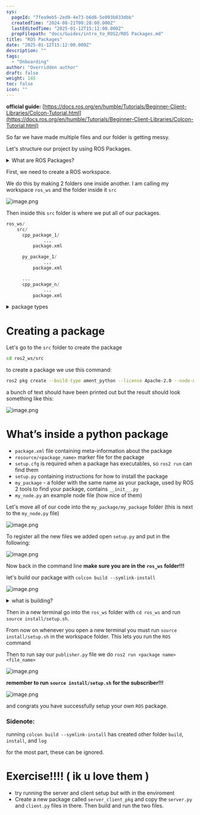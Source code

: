 ```yaml
---
sys:
  pageId: "7fea9eb5-2ed9-4e73-b6d6-5e093b833dbb"
  createdTime: "2024-08-21T00:28:00.000Z"
  lastEditedTime: "2025-01-12T15:12:00.000Z"
  propFilepath: "docs/Guides/intro_to_ROS2/ROS Packages.md"
title: "ROS Packages"
date: "2025-01-12T15:12:00.000Z"
description: ""
tags:
  - "Onboarding"
author: "Overridden author"
draft: false
weight: 145
toc: false
icon: ""
---
```


**official guide:** [https://docs.ros.org/en/humble/Tutorials/Beginner-Client-Libraries/Colcon-Tutorial.html](https://docs.ros.org/en/humble/Tutorials/Beginner-Client-Libraries/Colcon-Tutorial.html)

So far we have made multiple files and our folder is getting messy.

Let's structure our project by using ROS Packages.

<details>

<summary>What are ROS Packages?</summary>

ROS Packages are, as the name implies, packages of code that are highly sharable between ROS developers.

They consist of a folder, `package.xml` file, and source code

```python
      cpp_package_1/
		      ... imagine much code files here ..
          package.xml
```

</details>

First, we need to create a ROS workspace.

We do this by making 2 folders one inside another. I am calling my workspace `ros_ws` and the folder inside it `src`

![image.png](https://prod-files-secure.s3.us-west-2.amazonaws.com/d518164a-d88e-44d1-a4ee-3adb3bd8bce0/70706947-fd18-4537-a67b-e12946812d31/image.png?X-Amz-Algorithm=AWS4-HMAC-SHA256&X-Amz-Content-Sha256=UNSIGNED-PAYLOAD&X-Amz-Credential=ASIAZI2LB4664545ZIDC%2F20250204%2Fus-west-2%2Fs3%2Faws4_request&X-Amz-Date=20250204T030955Z&X-Amz-Expires=3600&X-Amz-Security-Token=IQoJb3JpZ2luX2VjEAsaCXVzLXdlc3QtMiJHMEUCIGHKoz1W4PJkTQqIy0AOjmjjslqxnctTKHZ25y526iNoAiEAmdmY9CaGkJl9antPN4MyIuAX4QFFoZC33MUQ%2B5tQAV0q%2FwMIJBAAGgw2Mzc0MjMxODM4MDUiDKbclfdW5u5bh57YGCrcAywuj1TTWZI4nmhzLWCo5rrA5HYpglMxiQ8xkaXd5pmBZnkTlil2eludR3esqA5w305PBBsyePaxt3h4kDPIgi0MfK8qYyQ6kG3Lvk71lUOSYqZODrrEZlT1D%2FAAa2q5tWjOmPKsMaNBPZUFU4SpNKv%2Bu49B8n4clL04d4uEaKbYcbH2hy0%2BcRdXPE%2FRQ3I1OtB0xnWC1K69h5zQEqLG%2FCb23B66002Cy7KDQfqYwjQe43u7TLzcbSDNUBawCbuo7Vy6RLY6HVQcIa2CU1IjM1M9S1Mte%2BFzyda9le%2B0tR4MmILKZZHXZOjooPZDkScsLj4lcmorJ1X2X7xDCKkHwByVGg6Rp%2Fol2ffvq%2FCZPB%2FC7wAcq%2BCXpcbTaBfJx8dUwqM6xjb%2FXzK8PfhB%2FmfB89BcG3F%2BcRtML1oZanEoI7rNcyHzTnLSxdRGjtaO8vPeh5oBrvFWXb7D99hysP1Slv2MMhWzmvICQRXBV%2F5asC1PGysU998cuAfBBs%2F37IzBUD1bJ7QobvsxlXz3ZqlBqbMjsei7fPZmVW8qbqsefQxLO38h7WCzfybhynujEnVl%2B%2B49gMWvrkWc09JkbI6ZViO80xZHdO3M2scIeTooRprJZYKualrZJ7TxajKrMJuGhr0GOqUBrWIMLXtp%2FGboPl7oyZ0FbRmOtWrsuqAcdQmJfN5BW%2F2FE%2BMJzZLoP5Iv8ENox3buc2UcKWgk9DGcWC%2FmWV1r%2FUqLJ7ZTg4vO2mHRkXBRsHufxo7LMuriFZwMZhPPViIxwv80lqnRIxJVcPf4f6U%2Bl8GIymvg2cqY%2Fku7AGh6M5A4M3JTQmwwlh5LvozaU%2FEsL1D2UjxKwant6d5SgO4WBuPpOAjb&X-Amz-Signature=08e5ca997067c612046bdbe24dc7717c9c1409cc717e419377e8b329c78db61b&X-Amz-SignedHeaders=host&x-id=GetObject)

Then inside this `src` folder is where we put all of our packages.

```python
ros_ws/
    src/
      cpp_package_1/
		      ...
          package.xml

      py_package_1/
		      ...
          package.xml

      ...
      cpp_package_n/
		      ...
          package.xml

```

<details>

<summary>package types</summary>

packages can be either `C++` or python.

the intern file structure is different for each but for this guide we will stick to creating python packages

</details>

# Creating a package

Let's go to the `src` folder to create the package

```bash
cd ros2_ws/src
```

to create a package we use this command:

```bash
ros2 pkg create --build-type ament_python --license Apache-2.0 --node-name my_node my_package
```

a bunch of text should have been printed out but the result should look something like this:

![image.png](https://prod-files-secure.s3.us-west-2.amazonaws.com/d518164a-d88e-44d1-a4ee-3adb3bd8bce0/e6cf1e3f-8512-4a3e-b131-079f800bf3e8/image.png?X-Amz-Algorithm=AWS4-HMAC-SHA256&X-Amz-Content-Sha256=UNSIGNED-PAYLOAD&X-Amz-Credential=ASIAZI2LB4664545ZIDC%2F20250204%2Fus-west-2%2Fs3%2Faws4_request&X-Amz-Date=20250204T030955Z&X-Amz-Expires=3600&X-Amz-Security-Token=IQoJb3JpZ2luX2VjEAsaCXVzLXdlc3QtMiJHMEUCIGHKoz1W4PJkTQqIy0AOjmjjslqxnctTKHZ25y526iNoAiEAmdmY9CaGkJl9antPN4MyIuAX4QFFoZC33MUQ%2B5tQAV0q%2FwMIJBAAGgw2Mzc0MjMxODM4MDUiDKbclfdW5u5bh57YGCrcAywuj1TTWZI4nmhzLWCo5rrA5HYpglMxiQ8xkaXd5pmBZnkTlil2eludR3esqA5w305PBBsyePaxt3h4kDPIgi0MfK8qYyQ6kG3Lvk71lUOSYqZODrrEZlT1D%2FAAa2q5tWjOmPKsMaNBPZUFU4SpNKv%2Bu49B8n4clL04d4uEaKbYcbH2hy0%2BcRdXPE%2FRQ3I1OtB0xnWC1K69h5zQEqLG%2FCb23B66002Cy7KDQfqYwjQe43u7TLzcbSDNUBawCbuo7Vy6RLY6HVQcIa2CU1IjM1M9S1Mte%2BFzyda9le%2B0tR4MmILKZZHXZOjooPZDkScsLj4lcmorJ1X2X7xDCKkHwByVGg6Rp%2Fol2ffvq%2FCZPB%2FC7wAcq%2BCXpcbTaBfJx8dUwqM6xjb%2FXzK8PfhB%2FmfB89BcG3F%2BcRtML1oZanEoI7rNcyHzTnLSxdRGjtaO8vPeh5oBrvFWXb7D99hysP1Slv2MMhWzmvICQRXBV%2F5asC1PGysU998cuAfBBs%2F37IzBUD1bJ7QobvsxlXz3ZqlBqbMjsei7fPZmVW8qbqsefQxLO38h7WCzfybhynujEnVl%2B%2B49gMWvrkWc09JkbI6ZViO80xZHdO3M2scIeTooRprJZYKualrZJ7TxajKrMJuGhr0GOqUBrWIMLXtp%2FGboPl7oyZ0FbRmOtWrsuqAcdQmJfN5BW%2F2FE%2BMJzZLoP5Iv8ENox3buc2UcKWgk9DGcWC%2FmWV1r%2FUqLJ7ZTg4vO2mHRkXBRsHufxo7LMuriFZwMZhPPViIxwv80lqnRIxJVcPf4f6U%2Bl8GIymvg2cqY%2Fku7AGh6M5A4M3JTQmwwlh5LvozaU%2FEsL1D2UjxKwant6d5SgO4WBuPpOAjb&X-Amz-Signature=5446d17a10bf5fb0eb76526d1c2a4ba2122cd5b2e21d30fa80b535abfbd742f8&X-Amz-SignedHeaders=host&x-id=GetObject)

# What’s inside a python package

- `package.xml` file containing meta-information about the package
- `resource/<package_name>` marker file for the package
- `setup.cfg` is required when a package has executables, so `ros2 run` can find them
- `setup.py` containing instructions for how to install the package
- `my_package` - a folder with the same name as your package, used by ROS 2 tools to find your package, contains `__init__.py`
- `my_node.py` an example node file (how nice of them)

Let's move all of our code into the `my_package/my_package` folder (this is next to the `my_node.py` file)

![image.png](https://prod-files-secure.s3.us-west-2.amazonaws.com/d518164a-d88e-44d1-a4ee-3adb3bd8bce0/9ce58f11-0da9-4d3e-b86d-506a9685d378/image.png?X-Amz-Algorithm=AWS4-HMAC-SHA256&X-Amz-Content-Sha256=UNSIGNED-PAYLOAD&X-Amz-Credential=ASIAZI2LB4664545ZIDC%2F20250204%2Fus-west-2%2Fs3%2Faws4_request&X-Amz-Date=20250204T030955Z&X-Amz-Expires=3600&X-Amz-Security-Token=IQoJb3JpZ2luX2VjEAsaCXVzLXdlc3QtMiJHMEUCIGHKoz1W4PJkTQqIy0AOjmjjslqxnctTKHZ25y526iNoAiEAmdmY9CaGkJl9antPN4MyIuAX4QFFoZC33MUQ%2B5tQAV0q%2FwMIJBAAGgw2Mzc0MjMxODM4MDUiDKbclfdW5u5bh57YGCrcAywuj1TTWZI4nmhzLWCo5rrA5HYpglMxiQ8xkaXd5pmBZnkTlil2eludR3esqA5w305PBBsyePaxt3h4kDPIgi0MfK8qYyQ6kG3Lvk71lUOSYqZODrrEZlT1D%2FAAa2q5tWjOmPKsMaNBPZUFU4SpNKv%2Bu49B8n4clL04d4uEaKbYcbH2hy0%2BcRdXPE%2FRQ3I1OtB0xnWC1K69h5zQEqLG%2FCb23B66002Cy7KDQfqYwjQe43u7TLzcbSDNUBawCbuo7Vy6RLY6HVQcIa2CU1IjM1M9S1Mte%2BFzyda9le%2B0tR4MmILKZZHXZOjooPZDkScsLj4lcmorJ1X2X7xDCKkHwByVGg6Rp%2Fol2ffvq%2FCZPB%2FC7wAcq%2BCXpcbTaBfJx8dUwqM6xjb%2FXzK8PfhB%2FmfB89BcG3F%2BcRtML1oZanEoI7rNcyHzTnLSxdRGjtaO8vPeh5oBrvFWXb7D99hysP1Slv2MMhWzmvICQRXBV%2F5asC1PGysU998cuAfBBs%2F37IzBUD1bJ7QobvsxlXz3ZqlBqbMjsei7fPZmVW8qbqsefQxLO38h7WCzfybhynujEnVl%2B%2B49gMWvrkWc09JkbI6ZViO80xZHdO3M2scIeTooRprJZYKualrZJ7TxajKrMJuGhr0GOqUBrWIMLXtp%2FGboPl7oyZ0FbRmOtWrsuqAcdQmJfN5BW%2F2FE%2BMJzZLoP5Iv8ENox3buc2UcKWgk9DGcWC%2FmWV1r%2FUqLJ7ZTg4vO2mHRkXBRsHufxo7LMuriFZwMZhPPViIxwv80lqnRIxJVcPf4f6U%2Bl8GIymvg2cqY%2Fku7AGh6M5A4M3JTQmwwlh5LvozaU%2FEsL1D2UjxKwant6d5SgO4WBuPpOAjb&X-Amz-Signature=c7f6491ee8c1cc2e4b6f377dd06cf227ac5dc73b8d8ebae34cc39ef8041143a8&X-Amz-SignedHeaders=host&x-id=GetObject)

To register all the new files we added open `setup.py` and put in the following:

![image.png](https://prod-files-secure.s3.us-west-2.amazonaws.com/d518164a-d88e-44d1-a4ee-3adb3bd8bce0/1cd7c262-4cae-4496-9d75-c178537d24a2/image.png?X-Amz-Algorithm=AWS4-HMAC-SHA256&X-Amz-Content-Sha256=UNSIGNED-PAYLOAD&X-Amz-Credential=ASIAZI2LB4664545ZIDC%2F20250204%2Fus-west-2%2Fs3%2Faws4_request&X-Amz-Date=20250204T030955Z&X-Amz-Expires=3600&X-Amz-Security-Token=IQoJb3JpZ2luX2VjEAsaCXVzLXdlc3QtMiJHMEUCIGHKoz1W4PJkTQqIy0AOjmjjslqxnctTKHZ25y526iNoAiEAmdmY9CaGkJl9antPN4MyIuAX4QFFoZC33MUQ%2B5tQAV0q%2FwMIJBAAGgw2Mzc0MjMxODM4MDUiDKbclfdW5u5bh57YGCrcAywuj1TTWZI4nmhzLWCo5rrA5HYpglMxiQ8xkaXd5pmBZnkTlil2eludR3esqA5w305PBBsyePaxt3h4kDPIgi0MfK8qYyQ6kG3Lvk71lUOSYqZODrrEZlT1D%2FAAa2q5tWjOmPKsMaNBPZUFU4SpNKv%2Bu49B8n4clL04d4uEaKbYcbH2hy0%2BcRdXPE%2FRQ3I1OtB0xnWC1K69h5zQEqLG%2FCb23B66002Cy7KDQfqYwjQe43u7TLzcbSDNUBawCbuo7Vy6RLY6HVQcIa2CU1IjM1M9S1Mte%2BFzyda9le%2B0tR4MmILKZZHXZOjooPZDkScsLj4lcmorJ1X2X7xDCKkHwByVGg6Rp%2Fol2ffvq%2FCZPB%2FC7wAcq%2BCXpcbTaBfJx8dUwqM6xjb%2FXzK8PfhB%2FmfB89BcG3F%2BcRtML1oZanEoI7rNcyHzTnLSxdRGjtaO8vPeh5oBrvFWXb7D99hysP1Slv2MMhWzmvICQRXBV%2F5asC1PGysU998cuAfBBs%2F37IzBUD1bJ7QobvsxlXz3ZqlBqbMjsei7fPZmVW8qbqsefQxLO38h7WCzfybhynujEnVl%2B%2B49gMWvrkWc09JkbI6ZViO80xZHdO3M2scIeTooRprJZYKualrZJ7TxajKrMJuGhr0GOqUBrWIMLXtp%2FGboPl7oyZ0FbRmOtWrsuqAcdQmJfN5BW%2F2FE%2BMJzZLoP5Iv8ENox3buc2UcKWgk9DGcWC%2FmWV1r%2FUqLJ7ZTg4vO2mHRkXBRsHufxo7LMuriFZwMZhPPViIxwv80lqnRIxJVcPf4f6U%2Bl8GIymvg2cqY%2Fku7AGh6M5A4M3JTQmwwlh5LvozaU%2FEsL1D2UjxKwant6d5SgO4WBuPpOAjb&X-Amz-Signature=108255e18db09952b49f9cce3bcd3c57e85ac98d3615558aae5115c863c74559&X-Amz-SignedHeaders=host&x-id=GetObject)

Now back in the command line **make sure you are in the** **`ros_ws`** **folder!!!**

let's build our package with `colcon build --symlink-install`

![image.png](https://prod-files-secure.s3.us-west-2.amazonaws.com/d518164a-d88e-44d1-a4ee-3adb3bd8bce0/2f2a0d27-b173-48fd-b189-5f5c0ce65619/image.png?X-Amz-Algorithm=AWS4-HMAC-SHA256&X-Amz-Content-Sha256=UNSIGNED-PAYLOAD&X-Amz-Credential=ASIAZI2LB4664545ZIDC%2F20250204%2Fus-west-2%2Fs3%2Faws4_request&X-Amz-Date=20250204T030955Z&X-Amz-Expires=3600&X-Amz-Security-Token=IQoJb3JpZ2luX2VjEAsaCXVzLXdlc3QtMiJHMEUCIGHKoz1W4PJkTQqIy0AOjmjjslqxnctTKHZ25y526iNoAiEAmdmY9CaGkJl9antPN4MyIuAX4QFFoZC33MUQ%2B5tQAV0q%2FwMIJBAAGgw2Mzc0MjMxODM4MDUiDKbclfdW5u5bh57YGCrcAywuj1TTWZI4nmhzLWCo5rrA5HYpglMxiQ8xkaXd5pmBZnkTlil2eludR3esqA5w305PBBsyePaxt3h4kDPIgi0MfK8qYyQ6kG3Lvk71lUOSYqZODrrEZlT1D%2FAAa2q5tWjOmPKsMaNBPZUFU4SpNKv%2Bu49B8n4clL04d4uEaKbYcbH2hy0%2BcRdXPE%2FRQ3I1OtB0xnWC1K69h5zQEqLG%2FCb23B66002Cy7KDQfqYwjQe43u7TLzcbSDNUBawCbuo7Vy6RLY6HVQcIa2CU1IjM1M9S1Mte%2BFzyda9le%2B0tR4MmILKZZHXZOjooPZDkScsLj4lcmorJ1X2X7xDCKkHwByVGg6Rp%2Fol2ffvq%2FCZPB%2FC7wAcq%2BCXpcbTaBfJx8dUwqM6xjb%2FXzK8PfhB%2FmfB89BcG3F%2BcRtML1oZanEoI7rNcyHzTnLSxdRGjtaO8vPeh5oBrvFWXb7D99hysP1Slv2MMhWzmvICQRXBV%2F5asC1PGysU998cuAfBBs%2F37IzBUD1bJ7QobvsxlXz3ZqlBqbMjsei7fPZmVW8qbqsefQxLO38h7WCzfybhynujEnVl%2B%2B49gMWvrkWc09JkbI6ZViO80xZHdO3M2scIeTooRprJZYKualrZJ7TxajKrMJuGhr0GOqUBrWIMLXtp%2FGboPl7oyZ0FbRmOtWrsuqAcdQmJfN5BW%2F2FE%2BMJzZLoP5Iv8ENox3buc2UcKWgk9DGcWC%2FmWV1r%2FUqLJ7ZTg4vO2mHRkXBRsHufxo7LMuriFZwMZhPPViIxwv80lqnRIxJVcPf4f6U%2Bl8GIymvg2cqY%2Fku7AGh6M5A4M3JTQmwwlh5LvozaU%2FEsL1D2UjxKwant6d5SgO4WBuPpOAjb&X-Amz-Signature=9c2c0d814c24f758f1e6dc99704d65f8027ecf9c7a5f7788205a3f5a80a4ab7c&X-Amz-SignedHeaders=host&x-id=GetObject)

<details>

<summary>what is building?</summary>

if you are a CS major at Rose-Hulman you will learn the answer to this in CSSE132

but TLDR; is it combines all the code files into one program that can be run easily 

</details>

Then in a new terminal go into the `ros_ws` folder with `cd ros_ws` and run `source install/setup.sh`. 

From now on whenever you open a new terminal you must run `source install/setup.sh` in the workspace folder. This lets you run the `ROS` command

Then to run say our `publisher.py` file we do `ros2 run <package name> <file_name>`

![image.png](https://prod-files-secure.s3.us-west-2.amazonaws.com/d518164a-d88e-44d1-a4ee-3adb3bd8bce0/4f4b1219-3a44-4632-aa0a-ce3471699f59/image.png?X-Amz-Algorithm=AWS4-HMAC-SHA256&X-Amz-Content-Sha256=UNSIGNED-PAYLOAD&X-Amz-Credential=ASIAZI2LB4664545ZIDC%2F20250204%2Fus-west-2%2Fs3%2Faws4_request&X-Amz-Date=20250204T030955Z&X-Amz-Expires=3600&X-Amz-Security-Token=IQoJb3JpZ2luX2VjEAsaCXVzLXdlc3QtMiJHMEUCIGHKoz1W4PJkTQqIy0AOjmjjslqxnctTKHZ25y526iNoAiEAmdmY9CaGkJl9antPN4MyIuAX4QFFoZC33MUQ%2B5tQAV0q%2FwMIJBAAGgw2Mzc0MjMxODM4MDUiDKbclfdW5u5bh57YGCrcAywuj1TTWZI4nmhzLWCo5rrA5HYpglMxiQ8xkaXd5pmBZnkTlil2eludR3esqA5w305PBBsyePaxt3h4kDPIgi0MfK8qYyQ6kG3Lvk71lUOSYqZODrrEZlT1D%2FAAa2q5tWjOmPKsMaNBPZUFU4SpNKv%2Bu49B8n4clL04d4uEaKbYcbH2hy0%2BcRdXPE%2FRQ3I1OtB0xnWC1K69h5zQEqLG%2FCb23B66002Cy7KDQfqYwjQe43u7TLzcbSDNUBawCbuo7Vy6RLY6HVQcIa2CU1IjM1M9S1Mte%2BFzyda9le%2B0tR4MmILKZZHXZOjooPZDkScsLj4lcmorJ1X2X7xDCKkHwByVGg6Rp%2Fol2ffvq%2FCZPB%2FC7wAcq%2BCXpcbTaBfJx8dUwqM6xjb%2FXzK8PfhB%2FmfB89BcG3F%2BcRtML1oZanEoI7rNcyHzTnLSxdRGjtaO8vPeh5oBrvFWXb7D99hysP1Slv2MMhWzmvICQRXBV%2F5asC1PGysU998cuAfBBs%2F37IzBUD1bJ7QobvsxlXz3ZqlBqbMjsei7fPZmVW8qbqsefQxLO38h7WCzfybhynujEnVl%2B%2B49gMWvrkWc09JkbI6ZViO80xZHdO3M2scIeTooRprJZYKualrZJ7TxajKrMJuGhr0GOqUBrWIMLXtp%2FGboPl7oyZ0FbRmOtWrsuqAcdQmJfN5BW%2F2FE%2BMJzZLoP5Iv8ENox3buc2UcKWgk9DGcWC%2FmWV1r%2FUqLJ7ZTg4vO2mHRkXBRsHufxo7LMuriFZwMZhPPViIxwv80lqnRIxJVcPf4f6U%2Bl8GIymvg2cqY%2Fku7AGh6M5A4M3JTQmwwlh5LvozaU%2FEsL1D2UjxKwant6d5SgO4WBuPpOAjb&X-Amz-Signature=ffcbe80c4826a6b320d124093984c5f5a3773d301ac7c7b37a18c69be223185d&X-Amz-SignedHeaders=host&x-id=GetObject)

**remember to run** **`source install/setup.sh`** **for the subscriber!!!**

![image.png](https://prod-files-secure.s3.us-west-2.amazonaws.com/d518164a-d88e-44d1-a4ee-3adb3bd8bce0/02121119-dad4-49ec-8356-c956108b4243/image.png?X-Amz-Algorithm=AWS4-HMAC-SHA256&X-Amz-Content-Sha256=UNSIGNED-PAYLOAD&X-Amz-Credential=ASIAZI2LB4664545ZIDC%2F20250204%2Fus-west-2%2Fs3%2Faws4_request&X-Amz-Date=20250204T030955Z&X-Amz-Expires=3600&X-Amz-Security-Token=IQoJb3JpZ2luX2VjEAsaCXVzLXdlc3QtMiJHMEUCIGHKoz1W4PJkTQqIy0AOjmjjslqxnctTKHZ25y526iNoAiEAmdmY9CaGkJl9antPN4MyIuAX4QFFoZC33MUQ%2B5tQAV0q%2FwMIJBAAGgw2Mzc0MjMxODM4MDUiDKbclfdW5u5bh57YGCrcAywuj1TTWZI4nmhzLWCo5rrA5HYpglMxiQ8xkaXd5pmBZnkTlil2eludR3esqA5w305PBBsyePaxt3h4kDPIgi0MfK8qYyQ6kG3Lvk71lUOSYqZODrrEZlT1D%2FAAa2q5tWjOmPKsMaNBPZUFU4SpNKv%2Bu49B8n4clL04d4uEaKbYcbH2hy0%2BcRdXPE%2FRQ3I1OtB0xnWC1K69h5zQEqLG%2FCb23B66002Cy7KDQfqYwjQe43u7TLzcbSDNUBawCbuo7Vy6RLY6HVQcIa2CU1IjM1M9S1Mte%2BFzyda9le%2B0tR4MmILKZZHXZOjooPZDkScsLj4lcmorJ1X2X7xDCKkHwByVGg6Rp%2Fol2ffvq%2FCZPB%2FC7wAcq%2BCXpcbTaBfJx8dUwqM6xjb%2FXzK8PfhB%2FmfB89BcG3F%2BcRtML1oZanEoI7rNcyHzTnLSxdRGjtaO8vPeh5oBrvFWXb7D99hysP1Slv2MMhWzmvICQRXBV%2F5asC1PGysU998cuAfBBs%2F37IzBUD1bJ7QobvsxlXz3ZqlBqbMjsei7fPZmVW8qbqsefQxLO38h7WCzfybhynujEnVl%2B%2B49gMWvrkWc09JkbI6ZViO80xZHdO3M2scIeTooRprJZYKualrZJ7TxajKrMJuGhr0GOqUBrWIMLXtp%2FGboPl7oyZ0FbRmOtWrsuqAcdQmJfN5BW%2F2FE%2BMJzZLoP5Iv8ENox3buc2UcKWgk9DGcWC%2FmWV1r%2FUqLJ7ZTg4vO2mHRkXBRsHufxo7LMuriFZwMZhPPViIxwv80lqnRIxJVcPf4f6U%2Bl8GIymvg2cqY%2Fku7AGh6M5A4M3JTQmwwlh5LvozaU%2FEsL1D2UjxKwant6d5SgO4WBuPpOAjb&X-Amz-Signature=02e0e11729fb887fc02a638c92898632e93b0d608fbf4accf6f7712c2bfed33b&X-Amz-SignedHeaders=host&x-id=GetObject)

and congrats you have successfully setup your own `ROS` package.

### Sidenote:

running `colcon build --symlink-install` has created other folder `build`, `install`, and `log`

for the most part, these can be ignored.

# Exercise!!!! ( ik u love them )

- try running the server and client setup but with in the enviroment
- Create a new package called `server_client_pkg` and copy the `server.py` and `client.py` files in there. Then build and run the two files.
